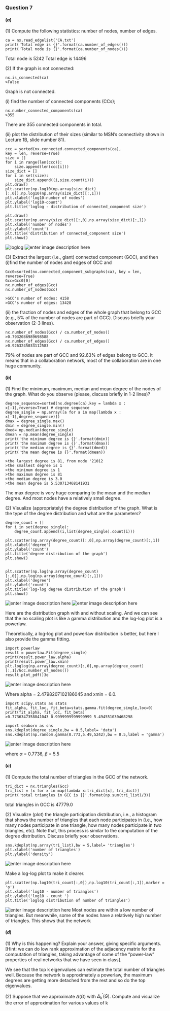 ### Question 7
#### ($a$)
(1) Compute the following statistics: number of nodes, number of edges. 

	ca = nx.read_edgelist('CA.txt')
	print('Total edge is {}'.format(ca.number_of_edges()))
	print('Total node is {}'.format(ca.number_of_nodes()))

Total node is 5242
Total edge is 14496 


(2) If the graph is not connected: 

	nx.is_connected(ca)
	>False
Graph is not connected.

(i) find the number of connected components (CCs); 

	nx.number_connected_components(ca)
	>355
There are 355 connected components in total.

(ii) plot the distribution of their sizes (similar to MSN’s connectivity shown in Lecture 1B, slide number 81). 

	ccc = sorted(nx.connected.connected_components(ca),
	key = len, reverse=True)
	size = []
	for i in range(len(ccc)):
	    size.append(len(ccc[i]))
	size_dict = []
	for i in set(size):
	    size_dict.append((i,size.count(i)))
	plt.draw()
	plt.scatter(np.log10(np.array(size_dict)[:,0]),np.log10(np.array(size_dict)[:,1]))
	plt.xlabel('log10-number of nodes')
	plt.ylabel('log10-count')
	plt.title('loglog - distribution of connected_component size')
	
	plt.draw()
	plt.scatter(np.array(size_dict)[:,0],np.array(size_dict)[:,1])
	plt.xlabel('number of nodes')
	plt.ylabel('count')
	plt.title('distribution of connected_component size')
	plt.show()
![loglog](https://lh3.googleusercontent.com/-R5MnvKLhaml_DzQJN6evdhr5nyZLJreISkdUlKLNHx7ueq5ZtIs6bUgxd7ibBSefRNqpsZQIKSzPw)
![enter image description here](https://lh3.googleusercontent.com/1Qk8u_lwgEgV0vKUVE1UfD3wsjo2-Hqhhbor0Yzc3CYCr7mYVNToHd0NoDnVvcr3OmMEX-sj5AMPhQ)

(3) Extract the largest (i.e., giant) connected component (GCC), and then (i)find the number of nodes and edges of GCC and 

	Gcc0=sorted(nx.connected_component_subgraphs(ca), key = len, reverse=True)
	Gcc=Gcc0[0]
	nx.number_of_edges(Gcc)
	nx.number_of_nodes(Gcc)
	
	>GCC's number of nodes: 4158
	>GCC's number of edges: 13428

(ii) the fraction of nodes and edges of the whole graph that belong to GCC (e.g., 5% of the number of nodes are part of GCC). Discuss briefly your observation (2-3 lines).

	nx.number_of_nodes(Gcc) / ca.number_of_nodes()
	>0.7932086989698588
	nx.number_of_edges(Gcc) / ca.number_of_edges()
	>0.9263245033112583
79% of nodes are part of GCC and 92.63% of edges belong to GCC.
It means that in a collaboration network, most of the collaboration are in one huge community. 

#### ($b$)
(1) Find the minimum, maximum, median and mean degree
of the nodes of the graph. What do you observe (please, discuss briefly in 1-2 lines)? 

	degree_sequence=sorted(nx.degree(ca),key = lambda x : x[-1],reverse=True) # degree sequence
	degree_single = np.array([a for a in map(lambda x : x[-1],degree_sequence)])
	dmax = degree_single.max()
	dmin = degree_single.min()
	dmed= np.median(degree_single)
	dmean = np.mean(degree_single)
	print('the minimum degree is {}'.format(dmin))
	print('the maximum degree is {}'.format(dmax))
	print('the median degree is {}'.format(dmed))
	print('the mean degree is {}'.format(dmean))
	
	>the largest degree is 81, from node '21012
	>the smallest degree is 1
	>the minimum degree is 1 
	>the maximum degree is 81 
	>the median degree is 3.0 
	>the mean degree is 5.530713468141931

The max degree is very huge comparing to the mean and the median degree. And most nodes have a relatively small degree.

(2) Visualize (appropriately) the degree distribution of the graph. What is the type of the degree distribution and what are the parameters? 

	degree_count = []
	for i in set(degree_single):
	    degree_count.append((i,list(degree_single).count(i)))
	
	plt.scatter(np.array(degree_count)[:,0],np.array(degree_count)[:,1])
	plt.xlabel('degree')
	plt.ylabel('count')
	plt.title('degree distribution of the graph')
	plt.show()

	
	plt.scatter(np.log(np.array(degree_count)[:,0]),np.log(np.array(degree_count)[:,1]))
	plt.xlabel('degree')
	plt.ylabel('count')
	plt.title('log-log degree distribution of the graph')
	plt.show()

![enter image description here](https://lh3.googleusercontent.com/SpoHXHwSvsTMApyZoJ0oe25QlGz4BYRJACX9djjikz8zFeXfexvk25t07ojn7MjKdjbrPsSv8G_NVg)
![enter image description here](https://lh3.googleusercontent.com/yQVPBiMFitOg2StfOXLCuF4xHUqAiYVtExCRtsaMrDbHd6_l30XBKIr1Rx4tu8s5Wo8GhUZ4GEqbNQ)

Here are the distribution graph with and without scaling.
And we can see that the no scaling plot is like a gamma distribution and the log-log plot is a powerlaw.

Theoretically, a log-log plot and powerlaw distribution is better, but here I also provide the gamma fitting.

	import powerlaw
	result = powerlaw.Fit(degree_single)
	print(result.power_law.alpha)
	print(result.power_law.xmin)
	plt.loglog(np.array(degree_count)[:,0],np.array(degree_count)[:,1]/Gcc.number_of_nodes())
	result.plot_pdf()3e
![enter image description here](https://lh3.googleusercontent.com/825AOrO8_Z-pksw4gocEgS1b0DstuAZCBFFAF57ltjWiM7JKc5gn5iGITf7hoDJmzVk6h-SNDlArMg)

Where alpha = 2.4798207102186045 and xmin = 6.0.

	import scipy.stats as stats  
	fit_alpha, fit_loc, fit_beta=stats.gamma.fit(degree_single,loc=0)
	print(fit_alpha, fit_loc, fit_beta)
	>0.7736347358841043 0.9999999999999999 5.494551030468298

	import seaborn as sns
	sns.kdeplot(degree_single,bw = 0.5,label= 'data')
	sns.kdeplot(np.random.gamma(0.773,5.49,5242),bw = 0.5,label = 'gamma')
![enter image description here](https://lh3.googleusercontent.com/yroyBZKergOHkAXgbqAcjJdfalgYK89KcTI18BbXpxcSnHk5QsmNuC5nO8ejXwWTADfpZuK3Kz8WGg)

where $\alpha$ = 0.7736, $\beta$ = 5.5 

#### ($c$)
(1) Compute the total number of triangles in the GCC of the network. 

	tri_dict = nx.triangles(Gcc)
	tri_list = [x for x in map(lambda x:tri_dict[x], tri_dict)]
	print('total triangles in GCC is {}'.format(np.sum(tri_list)/3))

total triangles in GCC is 47779.0

(2) Visualize (plot) the triangle participation distribution, i.e., a histogram that shows the number of triangles that each node participates in (i.e., how many nodes participate in one triangle, how many nodes participate in two triangles, etc). Note that, this process is similar to the computation of the degree distribution. Discuss briefly your observations.

	sns.kdeplot(np.array(tri_list),bw = 5,label= 'triangles')
	plt.xlabel('number of triangles')
	plt.ylabel('density')
![enter image description here](https://lh3.googleusercontent.com/I3A8bPpXONEb6TBWsxr4uF59j10UMZ-xyBwB4CnGyS_ekU6YNM69E3AqteUEiWZKmp39jE4XW5_dlA)

Make a log-log plot to make it clearer. 

	plt.scatter(np.log10(tri_count[:,0]),np.log10(tri_count[:,1]),marker = 'o')
	plt.xlabel('log10 - number of triangles')
	plt.ylabel('log10 - count ')
	plt.title('loglog distribution of number of triangles')
![enter image description here](https://lh3.googleusercontent.com/mDiFdRfU0HTnCZaxPe9t4onRAU1OeyU3Tz_gbmcqvI3WIpt_Fp7iJKlm_54iAMPhkGTF70DWpWXpRA)
Most nodes are within a low number of triangles. But meanwhile, some of the nodes have a relatively high number of triangles. This shows that the network 

#### ($d$)
(1) Why is this happening? Explain your answer, giving specific arguments. [Hint: we can do low rank approximation of the adjacency matrix for the computation of triangles, taking advantage of some of the “power-law” properties of real networks that we have seen in class].

We see that the top k eigenvalues can estimate the total number of triangles well. 
Because the network is approximately a powerlaw, the maximum degrees are getting more detached from the rest and so do the top eigenvalues. 

(2) Suppose that we approximate $\Delta(G)$ with $\Delta^{\prime}_k(G)$. Compute and visualize the error of
approximation for various values of k


<!--stackedit_data:
eyJoaXN0b3J5IjpbMzE1MzIyOTk1XX0=
-->